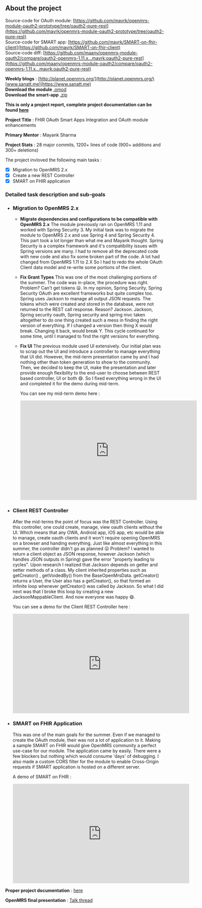 ## About the project

Source-code for OAuth module: [https://github.com/mavrk/openmrs-module-oauth2-prototype/tree/oauth2-pure-rest](https://github.com/mavrk/openmrs-module-oauth2-prototype/tree/oauth2-pure-rest)<br>
Source-code for SMART app: [https://github.com/mavrk/SMART-on-fhir-client](https://github.com/mavrk/SMART-on-fhir-client)<br>
Source-code diff: [https://github.com/maany/openmrs-module-oauth2/compare/oauth2-openmrs-1.11.x...mavrk:oauth2-pure-rest](https://github.com/maany/openmrs-module-oauth2/compare/oauth2-openmrs-1.11.x...mavrk:oauth2-pure-rest)

**Weekly blogs** : [http://planet.openmrs.org/](http://planet.openmrs.org/) [www.sanatt.me](https://www.sanatt.me)<br>
**Download the module** <a href="/GSOC-2017-final/oauth2-0.8.omod" download>.omod</a><br>
**Download the smart-app**  <a href="/GSOC-2017-final/smart-app.zip" download>.zip</a>

**This is only a project report, complete project documentation can be found [here](https://wiki.openmrs.org/display/projects/OAuth2+Module)**

**Project Title** : FHIR OAuth Smart Apps Integration and OAuth module enhancements

**Primary Mentor** : Mayank Sharma

**Project Stats** : 28 major commits, 1200+ lines of code (900+ additions and 300+ deletions)


The project invloved the following main tasks :
- [x] Migration to OpenMRS 2.x
- [x] Create a new REST Controller
- [x] SMART on FHIR application

### Detailed task description and sub-goals ###

- ### Migration to OpenMRS 2.x <br>
  - **Migrate dependencies and configurations to be compatible with OpenMRS 2.x**
    The module previously ran on OpenMRS 1.11 and worked with Spring Security 3. My initial task was to migrate the module to OpenMRS       2.x and use Spring 4 and Spring Security 4. This part took a lot longer than what me and Mayank thought. Spring Security is a           complex framework and it's compatibility issues with Spring versions are many. I had to remove all the deprecated code with new code     and also fix some broken part of the code. 
    A lot had changed from OpenMRS 1.11 to 2.X So I had to redo the whole OAuth Client data model and re-write some portions of the         client.
    
  - **Fix Grant Types**
    This was one of the most challenging portions of the summer. The code was in-place, the procedure was right. Problem? Can't get         tokens :frowning:. In my opinion, Spring Security, Spring Security OAuth are excellent frameworks but quite complex too. Spring uses     Jackson to manage all output JSON requests. The tokens which were created and stored in the database, were not returned to the REST     call response. Reason? Jackson. Jackson, Spring security oauth, Spring security and spring mvc taken altogether to do one thing         created such a mess in finding the right version of everything. If I changed a version then thing X would break. Changing it back,       would break Y. This cycle continued for some time, until I managed to find the right versions for everything.
    
  - **Fix UI**
    The previous module used UI extensively. Our initial plan was to scrap out the UI and introduce a controller to manage everything       that UI did. However, the mid-term presentation came by and I had nothing other than token generation to show to the community.         Then, we decided to keep the UI, make the presentation and later provide enough flexibility to the end-user to choose between REST       based controller, UI or both :smile:. So I fixed everything wrong in the UI and completed it for the demo during mid-term.
    
    You can see my mid-term demo here : 
    <iframe width="560" height="315" src="https://www.youtube.com/embed/8xicdkiaRas" frameborder="0" allowfullscreen></iframe>
  
- ### Client REST Controller <br>
    After the mid-terms the point of focus was the REST Controller. Using this controller, one could create, manage, view oauth clients     without the UI. Which means that any OWA, Android app, iOS app, etc would be able to manage, create oauth clients and it won't           require opening OpenMRS on a browser and handing everything. Just like almost everything in this summer, the controller didn't go as     planned :stuck_out_tongue: Problem? I wanted to return a client object as JSON response, however Jackson (which handles JSON outputs     in Spring) gave the error "property leading to cycles". Upon research I realized that Jackson depends on getter and setter methods       of a class. My client inherited properties such as getCreator() , getVoidedBy() from the BaseOpenMrsData. getCreator() returns a         User, the User also has a getCreator(), so that formed an infinite loop whenever getCreator() was called by Jackson. So what I did       next was that I broke this loop by creating a new JacksonMappableClient. And now everyone was happy :smile:.
    
    You can see a demo for the Client REST Controller here : 
    <iframe width="560" height="315" src="https://www.youtube.com/embed/y2eSck9JUn0" frameborder="0" allowfullscreen></iframe>

- ### SMART on FHIR Application <br>
    This was one of the main goals for the summer. Even if we managed to create the OAuth module, their was not a lot of application to     it. Making a sample SMART on FHIR would give OpenMRS community a perfect use-case for our module. The application came by easily.       There were a few blockers but nothing which would consume 'days' of debugging. I also made a custom CORS filter for the module to       enable Cross-Origin requests if SMART application is hosted on a different server.
    
    A demo of SMART on FHIR :
    <iframe width="560" height="315" src="https://www.youtube.com/embed/WYz5ykLTOos" frameborder="0" allowfullscreen></iframe>
    
    
 **Proper project documentation** : [here](https://wiki.openmrs.org/display/projects/OAuth2+Module)
 
 **OpenMRS final presentation** : [Talk thread](https://talk.openmrs.org/t/gsoc-2017-oauth-module-and-fhir-smart-apps-integration-final-presentation/13067)
 
 
 
 
 
